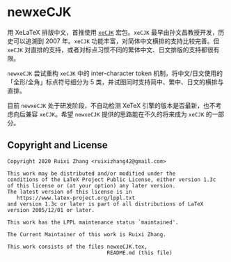 # newxeCJK

用 XeLaTeX 排版中文，首推使用
[`xeCJK`](https://github.com/CTeX-org/ctex-kit/tree/master/xeCJK)
宏包。`xeCJK` 最早由孙文昌教授开发，历史可以追溯到 2007&nbsp;年。`xeCJK`
功能丰富，对简体中文横排的支持比较完善。但 `xeCJK`
对直排的支持，或者对标点习惯不同的繁体中文、日文排版的支持都很有限。

`newxeCJK` 尝试重构 `xeCJK` 中的 inter-character token
机制，将中文/日文使用的「全形/全角」标点符号细分为
5&nbsp;类，并试图同时支持简中、繁中、日文的横排与直排。

目前 `newxeCJK` 处于研发阶段，不自动检测 XeTeX
引擎的版本是否最新，也不考虑向后兼容 `xeCJK`。希望
`newxeCJK` 提供的思路能在不久的将来成为 `xeCJK` 的一部分。

## Copyright and License

    Copyright 2020 Ruixi Zhang <ruixizhang42@gmail.com>
    
    This work may be distributed and/or modified under the
    conditions of the LaTeX Project Public License, either version 1.3c
    of this license or (at your option) any later version.
    The latest version of this license is in
       https://www.latex-project.org/lppl.txt
    and version 1.3c or later is part of all distributions of LaTeX
    version 2005/12/01 or later.
    
    This work has the LPPL maintenance status `maintained'.
    
    The Current Maintainer of this work is Ruixi Zhang.
    
    This work consists of the files newxeCJK.tex,
                                    README.md (this file)
